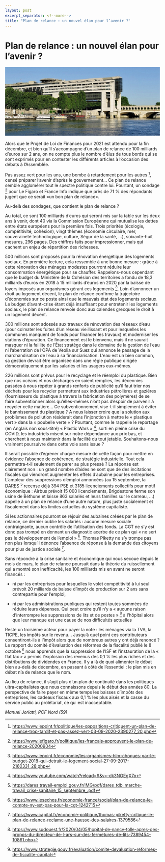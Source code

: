 ```yaml
---
layout: post
excerpt_separator: <!--more-->
title: "Plan de relance : un nouvel élan pour l’avenir ?"
---
```

[//]: # (Author: Manuel Joriatti, La Riposte)  
[//]: # (Date: 30 octobre 2020)

Plan de relance : un nouvel élan pour l’avenir ?
===

![](2020-10-30-plan-de-relance/ministere-finances-bercy.png)

Alors que le Projet de Loi de Finances pour 2021 est attendu pour la fin décembre, et bien qu’il s’accompagne d’un plan de relance de 100 milliards d’euros sur 2 ans, on ne compte plus le nombre d’élus de tous bords qui se sont exprimés pour en contester les différents articles à l’occasion des débats à l’Assemblée.

<!--more-->

Pas assez vert pour les uns, une bombe à retardement pour les autres [^1], censé préparer l’avenir d’après le gouvernement… Ce plan de relance semble agglomérer tout le spectre politique contre lui. Pourtant, un sondage [^2] pour Le Figaro et France Info indique que près de  71 % des répondants jugent que ce serait «un bon plan de relance».

Au-delà des sondages, que contient le plan de relance ?

Au total, ce sont 100 milliards d’euros qui seront mis sur la table sur les deux ans à venir, dont 40 via la Commission Européenne qui mutualise les dettes entre états européens pour la première fois. Trois priorités (écologie, compétitivité, cohésion), vingt thèmes (économie circulaire, mer, souveraineté technologique, culture, Ségur de la santé, …), soixante-huit mesures, 296 pages. Des chiffres faits pour impressionner, mais qui cachent un enjeu de répartition des richesses.

500 millions sont proposés pour la rénovation énergétique des logements sociaux. En première lecture, cela ressemble à une bonne mesure : grâce à cette rénovation des ménages modestes pourront réduire leur consommation énergétique pour se chauffer. Rappelons-nous cependant que le budget du Ministère de la Cohésion des territoires a fondu de 18,3 milliards d’euros en 2018 à 15 milliards d’euros en 2020 par la baisse de loyers imposés aux organismes gérant ces logements [^3]. Loin d’annoncer un droit au logement décent, le plan de relance confirme la trajectoire d’économies sur ce poste ainsi que le mauvais état des logements sociaux. Le budget d’avant-crise étant déjà insuffisant pour entretenir les logements sociaux, le plan de relance renvoie donc aux calendes grecques le droit à un logement décent.

300 millions sont adossés aux travaux de rénovation des réseaux d’eau (pour colmater les fuites d’un réseau vieillissant et pour lesquelles les communes manquent de fonds pour financer les travaux) et moderniser les stations d’épuration. Ce financement est le bienvenu, mais il ne saurait masquer ni la faillite de l’État stratège dans le domaine de la gestion de l’eau ni l’aberration de l’OPA de Veolia sur Suez qui annonce le passage de la marchandisation de l’eau à sa financiarisation. L’eau est un bien commun, sa gestion devrait être organisée dans une régie publique dirigée démocratiquement par les salariés et les usagers eux-mêmes.

226 millions sont prévus pour le recyclage et le réemploi du plastique. Bien que nos océans et nos décharges en soient remplies, les décennies passées à nous répéter à grands renforts de publicité qu’il faut trier nos déchets pour les recycler permettent aux industries pétrolières et gazières (fournisseurs du plastique à travers la fabrication des polymères) de se faire subventionner alors qu’elles-mêmes n’ont pas d’espoir de parvenir à recycler cette matière… Ce subventionnement vise-t-il simplement à éviter le bannissement du plastique ? A nous laisser croire que la solution aux problèmes de pollution résiderait dans l’injonction à mettre le « plastique vert » dans la « poubelle verte » ? Pourtant, comme le rappelle le reportage (en Anglais non sous-titré) « Plastic Wars » [^4], sorti en pleine crise du COVID, les industriels misent sur notre dépendance aux prix bas, et cherchent à nous maintenir dans la facilité du tout jetable. Souhaitons-nous vraiment poursuivre dans cette voie sans issue ?

Il serait possible d’égrener chaque mesure de cette façon pour mettre en évidence l’absence de cohérence, de stratégie industrielle. Tout cela permettra-t-il seulement de parer au plus pressé ? La réponse est clairement non : un grand nombre d’aides ne sont que de des incitations fiscales qui viendront augmenter les effets d’aubaine pour les entreprises. L’ampleur des suppressions d’emploi annoncées (au 15 septembre, la DARES [^5] recense déjà 394 PSE et 3185 licenciements collectifs pour motif économique : Airbus prévoit 15 000 licenciements, Brigdestone ferme son usine de Béthune et laisse 863 salariés et leurs familles sur le carreau, …) appelle à un plan de relance d’une autre nature, plus juste socialement et fiscalement dans les limites actuelles du système capitaliste.

Si les actionnaires pourront se réjouir des aubaines créées par le plan de relance, ce dernier oublie les salariés : aucune mesure sociale contraignante, aucun contrôle de l’utilisation des fonds. La CGT ne s’y est donc pas trompé en donnant un diagnostic acerbe de ce plan qui « ne sert pas le développement de l’emploi » [^6]. Thomas Piketty ne s’y trompe pas non plus lorsqu’il dénonce l’absence de réponse à la demande des citoyens pour plus de justice sociale [^7].

Sans répondre à la crise sanitaire et économique qui nous secoue depuis le mois de mars, le plan de relance poursuit dans la théorie du ruissellement qui a montré son inefficacité, les 100 milliards mis en avant ne seront financés :

- ni par les entreprises pour lesquelles le volet compétitivité à lui seul prévoit 20 milliards de baisse d’impôt de production sur 2 ans sans contrepartie pour l’emploi,

- ni par les administrations publiques qui restent toutes sommées de réduire leurs dépenses. Qui peut croire qu’il n’y a « aucune raison d’interrompre les suppressions de lits et de postes » [^8] à l’hôpital alors que leur manque est une cause de nos difficultés actuelles

Reste un troisième acteur pour payer la note : les ménages via la TVA, la TICPE, les impôts sur le revenu… Jusqu’à quel point ces contributeurs consentiront-ils à l’impôt alors que de nombreux autres y ont déjà renoncé ? Le rapport du comité d’évaluation des réformes de la fiscalité publié le 8 octobre [^9] nous apprends que la suppression de l’ISF et l’instauration de la « flat tax » a permis l’explosion des revenus des 0,1 % les plus riches et des distributions de dividendes en France. Il y a là de quoi alimenter le débat bien au-delà de décembre, en passant à côté de l’essentiel : le plan mis en débat n’a de relance que le nom.

Au lieu de relance, il s’agit plus d’un plan de continuité dans les politiques ultra-capitalistes que nous connaissons depuis le début des années 80. La perspective de faire payer en même temps les baisses d’impôts des entreprises, les cadeaux fiscaux aux 0,1 % les plus aisés et la casse du service public au prolétariat, ce qui est inacceptable.

*Manuel Joriatti, PCF Nord (59)*

[^1]: https://www.lepoint.fr/politique/les-oppositions-critiquent-un-plan-de-relance-trop-tardif-et-pas-assez-vert-03-09-2020-2390277_20.php

[^2]: https://www.lefigaro.fr/politique/les-francais-approuvent-le-plan-de-relance-20200904

[^3]: https://www.lepoint.fr/economie/les-organismes-hlm-choques-par-le-budget-2018-qui-detruit-le-logement-social-27-09-2017-2160331_28.php

[^4]: https://www.youtube.com/watch?reload=9&v=-dk3NOEgX7o

[^5]: https://dares.travail-emploi.gouv.fr/IMG/pdf/dares_tdb_marche-travail_crise-sanitaire_15_septembre_.pdf

[^6]: https://www.lesechos.fr/economie-france/social/plan-de-relance-le-compte-ny-est-pas-pour-la-cgt-1242715

[^7]: https://www.capital.fr/economie-politique/thomas-piketty-critique-le-plan-de-relance-reclame-une-hausse-des-salaires-1379586

[^8]: https://www.sudouest.fr/2020/04/05/hopital-de-nancy-tolle-apres-des-propos-du-directeur-de-l-ars-sur-des-fermetures-de-lits-7389454-10861.php

[^9]: https://www.strategie.gouv.fr/evaluation/comite-devaluation-reformes-de-fiscalite-capital

